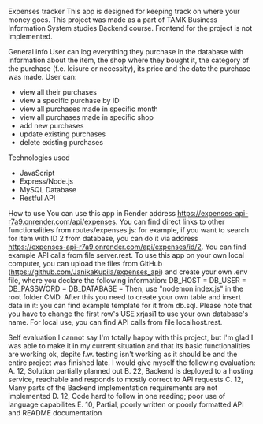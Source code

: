 Expenses tracker
This app is designed for keeping track on where your money goes. This project was made as a part of TAMK Business Information System studies Backend course. Frontend for the project is not implemented.

General info
User can log everything they purchase in the database with information about the item, the shop where they bought it, the category of the purchase (f.e. leisure or necessity), its price and the date the purchase was made.
User can:
- view all their purchases
- view a specific purchase by ID
- view all purchases made in specific month
- view all purchases made in specific shop
- add new purchases
- update existing purchases
- delete existing purchases

Technologies used
- JavaScript
- Express/Node.js
- MySQL Database
- Restful API

How to use
You can use this app in Render address https://expenses-api-r7a9.onrender.com/api/expenses. You can find direct links to other functionalities from routes/expenses.js: for example, if you want to search for item with ID 2 from database, you can do it via address https://expenses-api-r7a9.onrender.com/api/expenses/id/2. You can find example API calls from file server.rest.
To use this app on your own local computer, you can upload the files from GitHub (https://github.com/JanikaKupila/expenses_api) and create your own .env file, where you declare the following information:
DB_HOST = 
DB_USER = 
DB_PASSWORD = 
DB_DATABASE = 
Then, use "nodemon index.js" in the root folder CMD. After this you need to create your own table and insert data in it: you can find example template for it from db.sql. Please note that you have to change the first row's USE xrjasi1 to use your own database's name. For local use, you can find API calls from file localhost.rest.

Self evaluation
I cannot say I'm totally happy with this project, but I'm glad I was able to make it in my current situation and that its basic functionalities are working ok, depite f.w. testing isn't working as it should be and the entire project was finished late. I would give myself the following evaluation:
A. 12, Solution partially planned out
B. 22, Backend is deployed to a hosting service, reachable and responds to mostly correct to API requests
C. 12, Many parts of the Backend implementation requirements are not implemented
D. 12, Code hard to follow in one reading; poor use of language capabilites
E. 10, Partial, poorly written or poorly formatted API and README documentation
